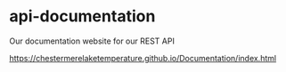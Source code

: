 # api-documentation
Our documentation website for our REST API

https://chestermerelaketemperature.github.io/Documentation/index.html
